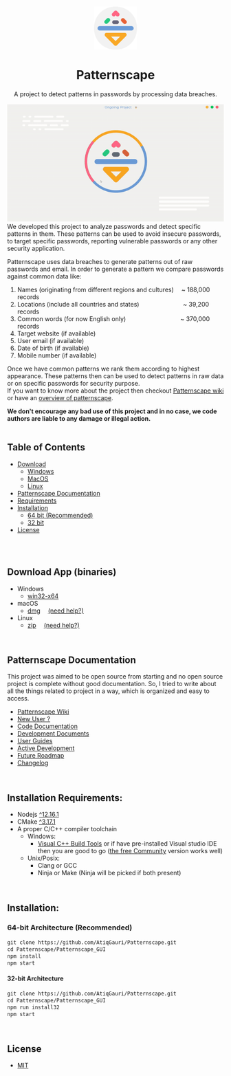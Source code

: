<!-- PROJECT LOGO -->
<br />
<p align="center">
  <img src="Patternscape_GUI/source/assets/icons/app-icon.svg" alt="Logo" width="100" height="100">
  <h1 align="center">Patternscape</h1>
  <p align="center">
    A project to detect patterns in passwords by processing data breaches.
  </p>
</p>
<img src="screenshot.gif">      
We developed this project to analyze passwords and detect specific patterns in them. 
These patterns can be used to avoid insecure passwords, to target specific passwords, reporting vulnerable passwords or any other security application. 

Patternscape uses data breaches to generate patterns out of raw passwords and email.
In order to generate a pattern we compare passwords against common data like:

1. Names (originating from different regions and cultures) &ensp;&ensp;~  188,000 records
2. Locations (include all countries and states) &ensp;&ensp;&ensp;&ensp;&ensp;&ensp;&ensp;&ensp;&ensp;&ensp;&ensp;&ensp;&ensp;&ensp;~  39,200 records
3. Common words (for now English only) &ensp;&ensp;&ensp;&ensp;&ensp;&ensp;&ensp;&ensp;&ensp;&ensp;&ensp;&ensp;&ensp;&ensp;&ensp;&ensp;&ensp; ~  370,000 records
4. Target website (if available)
5. User email (if available)
6. Date of birth (if available)
7. Mobile number (if available)

Once we have common patterns we rank them according to highest appearance.
These patterns then can be used to detect patterns in raw data or on specific passwords for security purpose.       
If you want to know more about the project then checkout [Patternscape wiki](https://www.notion.so/atiqgauri/Patternscape-46cee07f3f6443628655cc1f48ca1e07) or have an [overview of patternscape](https://www.notion.so/atiqgauri/Project-Overview-f44b4344a919452aace7d8c99d206c5f). 

**We don't encourage any bad use of this project and in no case, we code authors are liable to any damage or illegal action.**
</br>
</br>

<!-- TABLE OF CONTENTS -->
## Table of Contents
* [Download](#download)
  * [Windows](#download)
  * [MacOS](#download)
  * [Linux](#download)
* [Patternscape Documentation](#documentation)
* [Requirements](#requirements)
* [Installation](#installation)
  * [64 bit (Recommended)](#64bit)
  * [32 bit](#32bit)
* [License](#license)
</br>
</br>


## Download App (binaries) <i id="download"></i>
  * Windows
    * [win32-x64](https://github.com/AtiqGauri/Patternscape/releases/latest/download/Patternscape-win32-x64.zip)
  * macOS
    * [dmg](https://github.com/AtiqGauri/Patternscape/releases/latest/download/Patternscape-darwin-x64.zip)     &emsp;[(need help?)](https://www.notion.so/atiqgauri/App-Installation-Instructions-e9af1d9668674b53bca4527c6f54ddf2#ebe14a5f513b472896beebbb68f5e3f9)
  * Linux
    * [zip](https://github.com/AtiqGauri/Patternscape/releases/latest/download/Patternscape-linux-x64.zip)         &emsp;[(need help?)](https://www.notion.so/atiqgauri/App-Installation-Instructions-e9af1d9668674b53bca4527c6f54ddf2#4884793eaecc4bcfb11bdf40138d86c5)
</br>

## Patternscape Documentation <i id="documentation"></i>
This project was aimed to be open source from starting and no open source project is complete without good documentation. So, I tried to write about all the things related to project in a way, which is organized and easy to access.       
  * [Patternscape Wiki](https://www.notion.so/atiqgauri/Patternscape-46cee07f3f6443628655cc1f48ca1e07)
  * [New User ?](https://www.notion.so/atiqgauri/New-User-a4f3448686724c5c9dcd0d91fe88817d)
  * [Code Documentation](https://www.notion.so/atiqgauri/Documentation-432add2c655d4ef2b58e6e275fb06369)
  * [Development Documents](https://www.notion.so/atiqgauri/Development-43cccfc464f94f51b8f5d5a39058ccfb)
  * [User Guides](https://www.notion.so/atiqgauri/User-Guides-c5e2f377a55448fba0dbc5aeb3ee7374)
  * [Active Development](https://www.notion.so/atiqgauri/2c5ddc430916417193c7e7b890a7266c?v=37fda3dbb2fb45408423e17e23cf2ab3)
  * [Future Roadmap](https://www.notion.so/atiqgauri/Future-development-goals-da6c32ff3ef840219c8e9ffb499224ac)
  * [Changelog](https://www.notion.so/atiqgauri/Patternscape-Changelog-efe215fa53aa4412aef4439753ae52cd)
</br>

## Installation Requirements: <i id="requirements"></i> 
* Nodejs [^12.16.1](https://nodejs.org/en/)
* CMake [^3.17.1](https://cmake.org/download/)
* A proper C/C++ compiler toolchain
  * Windows:
    * [Visual C++ Build Tools](https://visualstudio.microsoft.com/visual-cpp-build-tools/) or if have pre-installed Visual studio IDE then you are good to go ([the free Community](https://visualstudio.microsoft.com/vs/community/) version works well)
  * Unix/Posix:
    * Clang or GCC
    * Ninja or Make (Ninja will be picked if both present)
</br>

## Installation: <i id="installation"></i>
### 64-bit Architecture (Recommended) <i id="64bit"></i>
```
git clone https://github.com/AtiqGauri/Patternscape.git
cd Patternscape/Patternscape_GUI
npm install
npm start
```
#### 32-bit Architecture <i id="32bit"></i>
```
git clone https://github.com/AtiqGauri/Patternscape.git
cd Patternscape/Patternscape_GUI
npm run install32
npm start
```
</br>

## License <i id="license"></i>
  * [MIT](https://github.com/AtiqGauri/Patternscape/blob/master/LICENSE)